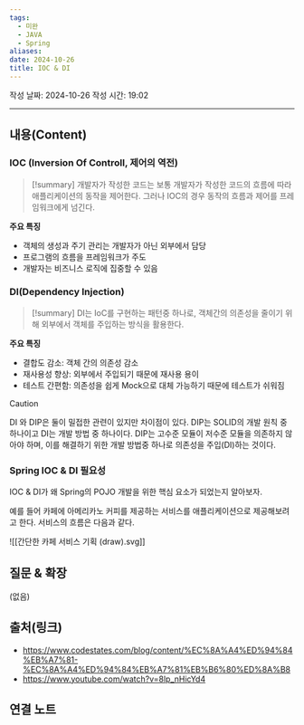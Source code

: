 ```yaml
---
tags:
  - 미완
  - JAVA
  - Spring
aliases: 
date: 2024-10-26
title: IOC & DI
---
```

작성 날짜: 2024-10-26
작성 시간: 19:02


----
## 내용(Content)

### IOC (Inversion Of Controll, 제어의 역전)

>[!summary]
>개발자가 작성한 코드는 보통 개발자가 작성한 코드의 흐름에 따라 애플리케이션의 동작을 제어한다. 그러나 IOC의 경우 동작의 흐름과 제어를 프레임워크에게 넘긴다.

**주요 특징**
- 객체의 생성과 주기 관리는 개발자가 아닌 외부에서 담당
- 프로그램의 흐름을 프레임워크가 주도
- 개발자는 비즈니스 로직에 집중할 수 있음

### DI(Dependency Injection)

>[!summary]
>DI는 IoC를 구현하는 패턴중 하나로, 객체간의 의존성을 줄이기 위해 외부에서 객체를 주입하는 방식을 활용한다.

**주요 특징**
- 결합도 감소: 객체 간의 의존성 감소
- 재사용성 향상: 외부에서 주입되기 때문에 재사용 용이
- 테스트 간편함: 의존성을 쉽게 Mock으로 대체 가능하기 때문에 테스트가 쉬워짐

>[!caution]
>DI 와 DIP은 둘이 밀접한 관련이 있지만 차이점이 있다. DIP는 SOLID의 개발 원칙 중 하나이고 DI는 개발 방법 중 하나이다. DIP는 고수준 모듈이 저수준 모듈을 의존하지 않아야 하며, 이를 해결하기 위한 개발 방법중 하나로 의존성을 주입(DI)하는 것이다.

### Spring IOC & DI 필요성

IOC & DI가 왜 Spring의 POJO 개발을 위한 핵심 요소가 되었는지 알아보자.

예를 들어 카페에 아메리카노 커피를 제공하는 서비스를 애플리케이션으로 제공해보려고 한다. 서비스의 흐름은 다음과 같다.

![[간단한 카페 서비스 기획 (draw).svg]]

## 질문 & 확장

(없음)

## 출처(링크)

- https://www.codestates.com/blog/content/%EC%8A%A4%ED%94%84%EB%A7%81-%EC%8A%A4%ED%94%84%EB%A7%81%EB%B6%80%ED%8A%B8
- https://www.youtube.com/watch?v=8lp_nHicYd4

## 연결 노트










